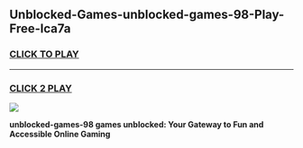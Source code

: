 
## Unblocked-Games-unblocked-games-98-Play-Free-lca7a
<h3>
<a href="https://premium76.site?title=unblocked-games-98&ref=22A">CLICK TO PLAY</a></h3>
<hr>

<h3>
<a href="https://premium76.site?title=unblocked-games-98&ref=22A">CLICK 2 PLAY</a>
  
</h3>

<a href="https://premium76.site?title=unblocked-games-98&ref=22A"><img src="https://clearcache.store/games.png"></a>


**unblocked-games-98 games unblocked: Your Gateway to Fun and Accessible Online Gaming**
